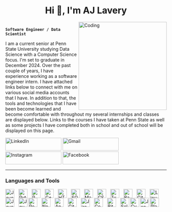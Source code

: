 <h1 align="center">Hi 👋, I'm AJ Lavery</h1>

<img align="right" alt="Coding" width="275" src="https://github.com/user-attachments/assets/ddcf5a48-507c-4072-b564-142b5077ade8">

&emsp;&emsp;&emsp;&emsp;&emsp;&emsp;&emsp;&emsp;&emsp;&emsp;&emsp;&emsp;&emsp;**`Software Engineer / Data Scientist`**

I am a current senior at Penn State University studying Data Science with a Computer Science focus. I'm set to graduate in December 2024. Over the past couple of years, I have experience working as a software engineer intern. I have attached links below to connect with me on various social media accounts that I have. In addition to that, the tools and technologies that I have been become learned and become comfortable with throughout my several internships and classes are displayed below. Links to the courses I have taken at Penn State as well as some projects I have completed both in school and out of school will be displayed on this page.

<p align="left">
    <a href="https://www.linkedin.com/in/anthony-lavery/">
        <img alt="LinkedIn" title="Connect with me on LinkedIn" src="https://img.shields.io/badge/LinkedIn-0A66C2?style=for-the-badge&logo=linkedin&logoColor=white" style="width: 175px; height: 40px;"/></a>
    <a href="mailto:anthony.lavery10@gmail.com">
        <img alt="Gmail" title="Email me" src="https://img.shields.io/badge/Email-34A853?style=for-the-badge&logo=gmail&logoColor=white" style="width: 175px; height: 40px;"/></a>
    <a href="https://www.instagram.com/ajlavery10/">
        <img alt="Instagram" title="Instagram" src="https://img.shields.io/badge/Instagram-E4405F?style=for-the-badge&logo=instagram&logoColor=white" style="width: 175px; height: 40px;"/></a>
    <a href="https://www.facebook.com/aj.lavery.75">
        <img alt="Facebook" title="Facebook" src="https://img.shields.io/badge/Facebook-1877F2?style=for-the-badge&logo=facebook&logoColor=white" style="width: 175px; height: 40px;"/></a>
</p>

---

### Languages and Tools

<img align="left" alt="Java" width="28px" style="padding-right:10px;" src="https://cdn.jsdelivr.net/gh/devicons/devicon/icons/java/java-original.svg"/>
<img align="left" alt="Python" width="28px" style="padding-right:10px;" src="https://cdn.jsdelivr.net/gh/devicons/devicon/icons/python/python-plain.svg" />
<img align="left" alt="R" width="28px" style="padding-right:10px;" src="https://cdn.jsdelivr.net/gh/devicons/devicon@latest/icons/rstudio/rstudio-original.svg" />
<img align="left" alt="C++" width="28px" style="padding-right:10px;" src="https://cdn.jsdelivr.net/gh/devicons/devicon/icons/cplusplus/cplusplus-line.svg" />
<img align="left" alt="HTML" width="28px" style="padding-right:10px;" src="https://cdn.jsdelivr.net/gh/devicons/devicon/icons/html5/html5-plain.svg" />
<img align="left" alt="SQL" width="28px" style="padding-right:10px;" src="https://cdn.jsdelivr.net/gh/devicons/devicon@latest/icons/mysql/mysql-original.svg" />
<img align="left" alt="MariaDB" width="28px" style="padding-right:10px;" src="https://cdn.jsdelivr.net/gh/devicons/devicon@latest/icons/mariadb/mariadb-original.svg" />       
<img align="left" alt="CSS" width="28px" style="padding-right:10px;" src="https://cdn.jsdelivr.net/gh/devicons/devicon/icons/css3/css3-plain.svg" />
<img align="left" alt="TypeScript" width="28px" style="padding-right:10px;" src="https://cdn.jsdelivr.net/gh/devicons/devicon/icons/typescript/typescript-plain.svg" />
<img align="left" alt="Bash" width="28px" style="padding-right:10px;" src="https://cdn.jsdelivr.net/gh/devicons/devicon/icons/bash/bash-original.svg" />
<img align="left" alt="Git" width="28px" style="padding-right:10px;" src="https://cdn.jsdelivr.net/gh/devicons/devicon/icons/git/git-original.svg" />
<img align="left" alt="Linux" width="28px" style="padding-right:10px;" src="https://cdn.jsdelivr.net/gh/devicons/devicon/icons/linux/linux-original.svg" />
<img align="left" alt="JavaScript" width="28px" style="padding-right:10px;" src="https://cdn.jsdelivr.net/gh/devicons/devicon/icons/javascript/javascript-plain.svg" />
<img align="left" alt="Jquery" width="28px" src="https://cdn.jsdelivr.net/gh/devicons/devicon@latest/icons/jquery/jquery-original.svg" />
<img align="left" alt="React" width="28px" style="padding-right:10px;" src="https://cdn.jsdelivr.net/gh/devicons/devicon/icons/react/react-original.svg" />
<img align="left" alt="NodeJS" width="28px" style="padding-right:10px;" src="https://cdn.jsdelivr.net/gh/devicons/devicon/icons/nodejs/nodejs-original.svg" />
<img align="left" alt="Angular" width="28px" style="padding-right:10px;" src="https://cdn.jsdelivr.net/gh/devicons/devicon/icons/angularjs/angularjs-plain.svg" />
<img align="left" alt="GitHub" width="28px" style="padding-right:10px;" src="https://cdn.jsdelivr.net/gh/devicons/devicon/icons/github/github-original.svg" />
<img align="left" alt="Jira" width="28px" style="padding-right:10px;" src="https://cdn.jsdelivr.net/gh/devicons/devicon@latest/icons/jira/jira-original.svg" />
<img align="left" alt="Confluence" width="28px" style="padding-right:10px;" src="https://cdn.jsdelivr.net/gh/devicons/devicon@latest/icons/confluence/confluence-original.svg" />          
<img align="left" alt="BitBucket" width="28px" style="padding-right:10px;" src="https://cdn.jsdelivr.net/gh/devicons/devicon@latest/icons/bitbucket/bitbucket-original.svg" />
<img align="left" alt="Selenium" width="28px" src="https://cdn.jsdelivr.net/gh/devicons/devicon@latest/icons/selenium/selenium-original.svg" />
<img align="left" alt="Cypress" width="28px" src="https://cdn.jsdelivr.net/gh/devicons/devicon@latest/icons/cypressio/cypressio-original.svg" />
<img align="left" alt="Jenkins" width="28px" src="https://cdn.jsdelivr.net/gh/devicons/devicon@latest/icons/jenkins/jenkins-line.svg" />
<img align="left" alt="Playwright" width="28px" src="https://cdn.jsdelivr.net/gh/devicons/devicon@latest/icons/playwright/playwright-original.svg" />        
<br />
